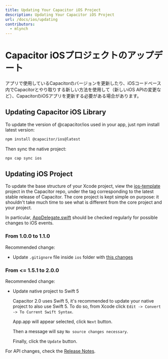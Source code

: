 ```yaml
---
title: Updating Your Capacitor iOS Project
description: Updating Your Capacitor iOS Project
url: /docs/ios/updating
contributors:
  - mlynch
---
```


# Capacitor iOSプロジェクトのアップデート

<p class="intro">アプリで使用しているCapacitorのバージョンを更新したり、iOSコードベース内でCapacitorとやり取りする新しい方法を使用して（新しいiOS APIの変更など）、CapacitorのiOSアプリを更新する必要がある場合があります。</p>

## Updating Capacitor iOS Library

To update the version of @capacitor/ios used in your app, just npm install latest version:

```bash
npm install @capacitor/ios@latest
```

Then sync the native project:

```bash
npx cap sync ios
```

## Updating iOS Project

To update the base structure of your Xcode project, view the [ios-template](https://github.com/ionic-team/capacitor/tree/master/ios-template) project in the Capacitor repo, under the tag corresponding to the latest stable release of Capacitor. The core project is kept simple on purpose: it shouldn't take much time to see what is different from the core project and your project.

In particular, [AppDelegate.swift](https://github.com/ionic-team/capacitor/blob/master/ios-template/App/App/AppDelegate.swift) should be checked regularly for possible changes to iOS events.

### From 1.0.0 to 1.1.0

Recommended change:

* Update `.gitignore` file inside `ios` folder with [this changes](https://github.com/ionic-team/capacitor/commit/91941975ea5fe5389e0b09bb8331d5cb16ea6a78#diff-ea346566a7f09b5e88ed28d3d6362ec3)

### From <= 1.5.1 to 2.0.0

Recommended change:

* Update native project to Swift 5

  Capacitor 2.0 uses Swift 5, it's recommended to update your native project to also use Swift 5.
  To do so, from Xcode click `Edit -> Convert -> To Current Swift Syntax`.

  App.app will appear selected, click `Next` button.

  Then a message will say `No source changes necessary`.

  Finally, click the `Update` button.

For API changes, check the [Release Notes](https://github.com/ionic-team/capacitor/releases/tag/2.0.0).
